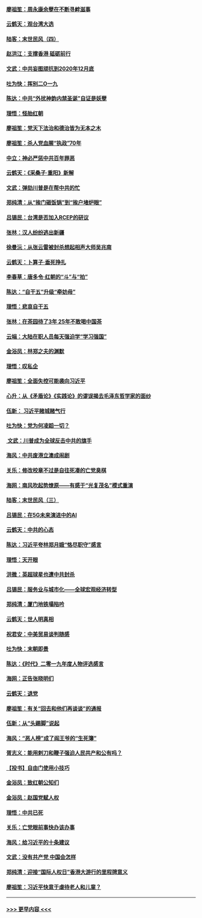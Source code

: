 #### [廖祖笙：周永康余孽在不断寻衅滋事](../pages/nsc993/n11751013.md?t=12281801) 
#### [云鹤天：观台湾大选](../pages/nsc993/n11751007.md?t=12281801) 
#### [陆客：末世民风（四）](../pages/nsc993/n11749203.md?t=12281801) 
#### [赵洪江：支撑香港 砥砺前行](../pages/nsc993/n11748482.md?t=12281801) 
#### [文武：中共妄图顽抗到2020年12月底](../pages/nsc993/n11748446.md?t=12281801) 
#### [吐为快：挥别二O一九](../pages/nsc993/n11748411.md?t=12281801) 
#### [陈达：中共“外扰神韵内禁圣诞”自证是妖孽](../pages/nsc993/n11748226.md?t=12281801) 
#### [理悟：怪胎红朝](../pages/nsc993/n11748206.md?t=12281801) 
#### [廖祖笙：党天下法治和德治皆为无本之木](../pages/nsc993/n11748135.md?t=12281801) 
#### [廖祖笙：杀人党血腥“执政”70年](../pages/nsc993/n11745144.md?t=12281801) 
#### [中立：神必严惩中共百年罪恶](../pages/nsc993/n11744970.md?t=12281801) 
#### [云鹤天：《采桑子‧重阳》新解](../pages/nsc993/n11744948.md?t=12281801) 
#### [文武：弹劾川普是在帮中共的忙](../pages/nsc993/n11744758.md?t=12281801) 
#### [郑纯清：从“挨门砸饭锅”到“挨户堵炉眼”](../pages/nsc993/n11744745.md?t=12281801) 
#### [吕锡民：台湾是否加入RCEP的研议](../pages/nsc993/n11744701.md?t=12281801) 
#### [张林：汉人纷纷逃出新疆](../pages/nsc993/n11743530.md?t=12281801) 
#### [徐曼沅：从张云雷被封杀想起相声大师吴兆南](../pages/nsc993/n11741816.md?t=12281801) 
#### [云鹤天：卜算子‧垂死挣扎](../pages/nsc993/n11739956.md?t=12281801) 
#### [李春草：唐多令‧红朝的“斗”与“拍”](../pages/nsc993/n11739830.md?t=12281801) 
#### [陈达：“自干五”升级“牵妨母”](../pages/nsc993/n11739724.md?t=12281801) 
#### [理悟：悲哀自干五](../pages/nsc993/n11739547.md?t=12281801) 
#### [张林：在茶园待了3年 25年不敢喝中国茶](../pages/nsc993/n11739240.md?t=12281801) 
#### [云端：大陆在职人员每天强迫学“学习强国”](../pages/nsc993/n11738735.md?t=12281801) 
#### [金浴凤：林郑之夫的渊默](../pages/nsc993/n11737735.md?t=12281801) 
#### [理悟：叹私企](../pages/nsc993/n11737715.md?t=12281801) 
#### [廖祖笙：全面失控可能袭向习近平](../pages/nsc993/n11737704.md?t=12281801) 
#### [心升：从《矛盾论》《实践论》的谬误揭去毛泽东哲学家的面纱](../pages/nsc993/n11736962.md?t=12281801) 
#### [伍新： 习近平赌城赌气行](../pages/nsc993/n11736929.md?t=12281801) 
#### [吐为快：党为何凌蹈一切？](../pages/nsc993/n11736915.md?t=12281801) 
#### [ 文武：川普成为全球反击中共的旗手](../pages/nsc993/n11736882.md?t=12281801) 
#### [海风：中共废港立澳成闹剧](../pages/nsc993/n11735857.md?t=12281801) 
#### [关乐：修改校章不过是自往死凑的亡党臭棋](../pages/nsc993/n11735097.md?t=12281801) 
#### [海网：南风吹起势燎原——有感于“光复茂名”模式重演](../pages/nsc993/n11732308.md?t=12281801) 
#### [陆客：末世民风（三）](../pages/nsc993/n11732211.md?t=12281801) 
#### [吕锡民：在5G未来演进中的AI](../pages/nsc993/n11730010.md?t=12281801) 
#### [云鹤天：中共的心态](../pages/nsc993/n11729906.md?t=12281801) 
#### [陈达：习近平夸林郑月娥“恪尽职守”感言](../pages/nsc993/n11729881.md?t=12281801) 
#### [理悟：天开眼](../pages/nsc993/n11729699.md?t=12281801) 
#### [洪微：英超球星也遭中共封杀](../pages/nsc993/n11727243.md?t=12281801) 
#### [吕锡民：服务业与城市化——全球宏观经济转型](../pages/nsc993/n11725845.md?t=12281801) 
#### [郑纯清：厦门地铁塌陷吟](../pages/nsc993/n11725813.md?t=12281801) 
#### [云鹤天：世人明真相](../pages/nsc993/n11725621.md?t=12281801) 
#### [祝君安：中美贸易谈判随感](../pages/nsc993/n11725609.md?t=12281801) 
#### [吐为快：末朝即景](../pages/nsc993/n11723365.md?t=12281801) 
#### [陈达：《时代》二零一九年度人物评选感言](../pages/nsc993/n11723337.md?t=12281801) 
#### [海网：正告张晓明们](../pages/nsc993/n11723228.md?t=12281801) 
#### [云鹤天：退党](../pages/nsc993/n11723056.md?t=12281801) 
#### [廖祖笙：有关“回去和他们再谈谈”的通报](../pages/nsc993/n11722442.md?t=12281801) 
#### [伍新：从“头踢脚”说起](../pages/nsc993/n11722429.md?t=12281801) 
#### [海风：“恶人榜”成了阎王爷的“生死簿”](../pages/nsc993/n11722272.md?t=12281801) 
#### [胥志义：能用剌刀和鞭子强迫人民共产和公有吗？](../pages/nsc993/n11720569.md?t=12281801) 
#### [【投书】自由门使用小技巧](../pages/nsc993/n11720180.md?t=12281801) 
#### [金浴凤：致红朝公知们](../pages/nsc993/n11720563.md?t=12281801) 
#### [金浴凤：赵国党赋人权](../pages/nsc993/n11720533.md?t=12281801) 
#### [理悟：中共已死](../pages/nsc993/n11720233.md?t=12281801) 
#### [关乐：亡党眼前事快办该办事](../pages/nsc993/n11719160.md?t=12281801) 
#### [海风：给习近平的十条建议](../pages/nsc993/n11717616.md?t=12281801) 
#### [文武：没有共产党 中国会怎样](../pages/nsc993/n11717584.md?t=12281801) 
#### [郑纯清：迎接“国际人权日”香港大游行的里程牌意义](../pages/nsc993/n11717417.md?t=12281801) 
#### [廖祖笙：习近平快意于虐待老人和儿童？](../pages/nsc993/n11715313.md?t=12281801) 

----
#### [ >>> 更早内容 <<< ](../indexes/nsc993-earlier.md)

